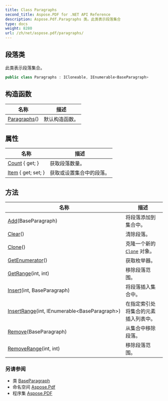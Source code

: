 ```yaml
---
title: Class Paragraphs
second_title: Aspose.PDF for .NET API Reference
description: Aspose.Pdf.Paragraphs 类。此类表示段落集合
type: docs
weight: 8280
url: /zh/net/aspose.pdf/paragraphs/
---
```

## 段落类

此类表示段落集合。

```csharp
public class Paragraphs : ICloneable, IEnumerable<BaseParagraph>
```

## 构造函数

| 名称 | 描述 |
| --- | --- |
| [Paragraphs](paragraphs/)() | 默认构造函数。 |

## 属性

| 名称 | 描述 |
| --- | --- |
| [Count](../../aspose.pdf/paragraphs/count/) { get; } | 获取段落数量。 |
| [Item](../../aspose.pdf/paragraphs/item/) { get; set; } | 获取或设置集合中的段落。 |

## 方法

| 名称 | 描述 |
| --- | --- |
| [Add](../../aspose.pdf/paragraphs/add/)(BaseParagraph) | 将段落添加到集合中。 |
| [Clear](../../aspose.pdf/paragraphs/clear/)() | 清除段落。 |
| [Clone](../../aspose.pdf/paragraphs/clone/)() | 克隆一个新的 [`Clone`](./clone/) 对象。 |
| [GetEnumerator](../../aspose.pdf/paragraphs/getenumerator/)() | 获取枚举器。 |
| [GetRange](../../aspose.pdf/paragraphs/getrange/)(int, int) | 移除段落范围。 |
| [Insert](../../aspose.pdf/paragraphs/insert/)(int, BaseParagraph) | 将段落插入集合中。 |
| [InsertRange](../../aspose.pdf/paragraphs/insertrange/)(int, IEnumerable&lt;BaseParagraph&gt;) | 在指定索引处将集合的元素插入列表中。 |
| [Remove](../../aspose.pdf/paragraphs/remove/)(BaseParagraph) | 从集合中移除段落。 |
| [RemoveRange](../../aspose.pdf/paragraphs/removerange/)(int, int) | 移除段落范围。 |

### 另请参阅

* 类 [BaseParagraph](../baseparagraph/)
* 命名空间 [Aspose.Pdf](../../aspose.pdf/)
* 程序集 [Aspose.PDF](../../)